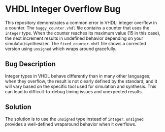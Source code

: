 # VHDL Integer Overflow Bug

This repository demonstrates a common error in VHDL: integer overflow in a counter.  The `buggy_counter.vhdl` file contains a counter that uses the `integer` type. When the counter reaches its maximum value (15 in this case), the next increment results in undefined behavior depending on your simulator/synthesizer. The `fixed_counter.vhdl` file shows a corrected version using `unsigned` which wraps around gracefully.

## Bug Description

Integer types in VHDL behave differently than in many other languages; when they overflow, the result is not clearly defined by the standard, and it will vary based on the specific tool used for simulation and synthesis. This can lead to difficult-to-debug timing issues and unexpected results.

## Solution

The solution is to use the `unsigned` type instead of `integer`.  `unsigned` provides a well-defined wraparound behavior when it overflows.